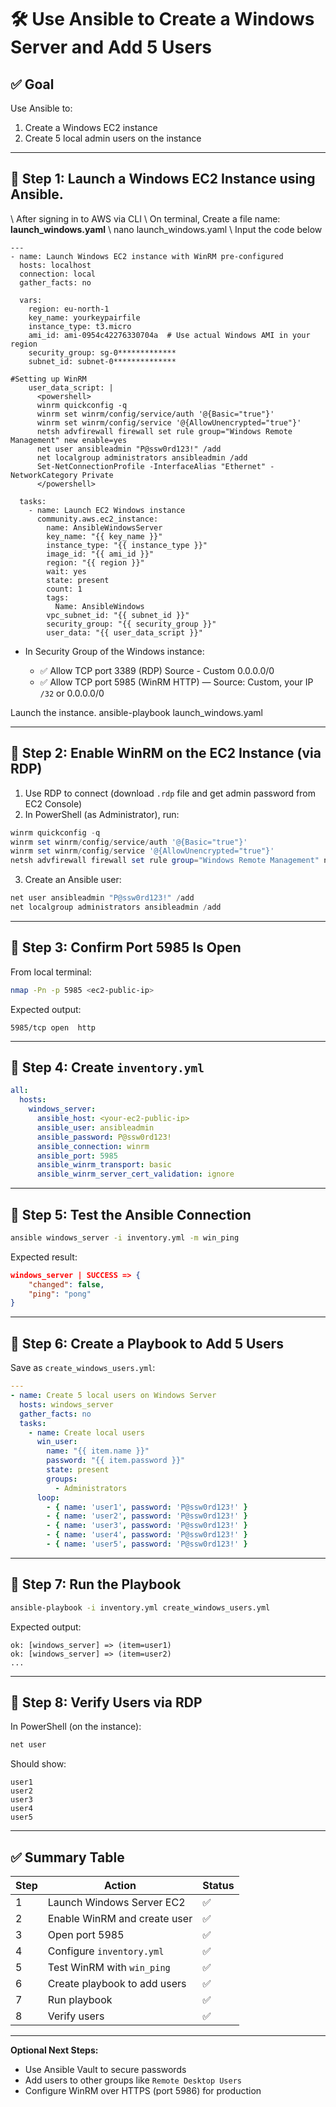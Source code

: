# 🛠️ Use Ansible to Create a Windows Server and Add 5 Users

## ✅ Goal

Use Ansible to:

1. Create a Windows EC2 instance
2. Create 5 local admin users on the instance

---

## 🔹 Step 1: Launch a Windows EC2 Instance using Ansible.
\ 
After signing in to AWS via CLI
\ 
On terminal, Create a file name: **launch_windows.yaml**
\ 
nano launch_windows.yaml
\ 
Input the code below
```
---
- name: Launch Windows EC2 instance with WinRM pre-configured
  hosts: localhost
  connection: local
  gather_facts: no

  vars:
    region: eu-north-1
    key_name: yourkeypairfile
    instance_type: t3.micro
    ami_id: ami-0954c42276330704a  # Use actual Windows AMI in your region
    security_group: sg-0*************
    subnet_id: subnet-0**************

#Setting up WinRM
    user_data_script: |
      <powershell>
      winrm quickconfig -q
      winrm set winrm/config/service/auth '@{Basic="true"}'
      winrm set winrm/config/service '@{AllowUnencrypted="true"}'
      netsh advfirewall firewall set rule group="Windows Remote Management" new enable=yes
      net user ansibleadmin "P@ssw0rd123!" /add
      net localgroup administrators ansibleadmin /add
      Set-NetConnectionProfile -InterfaceAlias "Ethernet" -NetworkCategory Private
      </powershell>

  tasks:
    - name: Launch EC2 Windows instance
      community.aws.ec2_instance:
        name: AnsibleWindowsServer
        key_name: "{{ key_name }}"
        instance_type: "{{ instance_type }}"
        image_id: "{{ ami_id }}"
        region: "{{ region }}"
        wait: yes
        state: present
        count: 1
        tags:
          Name: AnsibleWindows
        vpc_subnet_id: "{{ subnet_id }}"
        security_group: "{{ security_group }}"
        user_data: "{{ user_data_script }}"
```

  * In Security Group of the Windows instance:

    * ✅ Allow TCP port 3389 (RDP) Source - Custom 0.0.0.0/0
    * ✅ Allow TCP port 5985 (WinRM HTTP) — Source: Custom, your IP `/32` or 0.0.0.0/0

Launch the instance.
ansible-playbook launch_windows.yaml

---

## 🔹 Step 2: Enable WinRM on the EC2 Instance (via RDP)

1. Use RDP to connect (download `.rdp` file and get admin password from EC2 Console)
2. In PowerShell (as Administrator), run:

```powershell
winrm quickconfig -q
winrm set winrm/config/service/auth '@{Basic="true"}'
winrm set winrm/config/service '@{AllowUnencrypted="true"}'
netsh advfirewall firewall set rule group="Windows Remote Management" new enable=yes
```

3. Create an Ansible user:

```powershell
net user ansibleadmin "P@ssw0rd123!" /add
net localgroup administrators ansibleadmin /add
```

---

## 🔹 Step 3: Confirm Port 5985 Is Open

From local terminal:

```bash
nmap -Pn -p 5985 <ec2-public-ip>
```

Expected output:

```
5985/tcp open  http
```

---

## 🔹 Step 4: Create `inventory.yml`

```yaml
all:
  hosts:
    windows_server:
      ansible_host: <your-ec2-public-ip>
      ansible_user: ansibleadmin
      ansible_password: P@ssw0rd123!
      ansible_connection: winrm
      ansible_port: 5985
      ansible_winrm_transport: basic
      ansible_winrm_server_cert_validation: ignore
```

---

## 🔹 Step 5: Test the Ansible Connection

```bash
ansible windows_server -i inventory.yml -m win_ping
```

Expected result:

```json
windows_server | SUCCESS => {
    "changed": false,
    "ping": "pong"
}
```

---

## 🔹 Step 6: Create a Playbook to Add 5 Users

Save as `create_windows_users.yml`:

```yaml
---
- name: Create 5 local users on Windows Server
  hosts: windows_server
  gather_facts: no
  tasks:
    - name: Create local users
      win_user:
        name: "{{ item.name }}"
        password: "{{ item.password }}"
        state: present
        groups:
          - Administrators
      loop:
        - { name: 'user1', password: 'P@ssw0rd123!' }
        - { name: 'user2', password: 'P@ssw0rd123!' }
        - { name: 'user3', password: 'P@ssw0rd123!' }
        - { name: 'user4', password: 'P@ssw0rd123!' }
        - { name: 'user5', password: 'P@ssw0rd123!' }
```

---

## 🔹 Step 7: Run the Playbook

```bash
ansible-playbook -i inventory.yml create_windows_users.yml
```

Expected output:

```
ok: [windows_server] => (item=user1)
ok: [windows_server] => (item=user2)
...
```

---

## 🔹 Step 8: Verify Users via RDP

In PowerShell (on the instance):

```powershell
net user
```

Should show:

```
user1
user2
user3
user4
user5
```

---

## ✅ Summary Table

| Step | Action                       | Status |
| ---- | ---------------------------- | ------ |
| 1    | Launch Windows Server EC2    | ✅      |
| 2    | Enable WinRM and create user | ✅      |
| 3    | Open port 5985               | ✅      |
| 4    | Configure `inventory.yml`    | ✅      |
| 5    | Test WinRM with `win_ping`   | ✅      |
| 6    | Create playbook to add users | ✅      |
| 7    | Run playbook                 | ✅      |
| 8    | Verify users                 | ✅      |

---

**Optional Next Steps:**

* Use Ansible Vault to secure passwords
* Add users to other groups like `Remote Desktop Users`
* Configure WinRM over HTTPS (port 5986) for production
